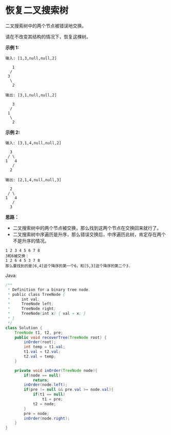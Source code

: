# 恢复二叉搜索树

 二叉搜索树中的两个节点被错误地交换。

请在不改变其结构的情况下，恢复这棵树。

**示例 1:**
```
输入: [1,3,null,null,2]

   1
  /
 3
  \
   2

输出: [3,1,null,null,2]

   3
  /
 1
  \
   2
```
**示例 2:**
```
输入: [3,1,4,null,null,2]

  3
 / \
1   4
   /
  2

输出: [2,1,4,null,null,3]

  2
 / \
1   4
   /
  3
```
**思路：**

- 二叉搜索树中的两个节点被交换，那么找到这两个节点在交换回来就行了。
- 二叉搜索树中序遍历是升序，那么错误交换后，中序遍历此树，肯定存在两个不是升序的情况。
```
1 2 3 4 5 6 7 8
3和6被交换：
1 2 6 4 5 3 7 8
那么要找到的是[6,4]这个降序的第一个6，和[5,3]这个降序的第二个3.
```
Java:
```java
/**
 * Definition for a binary tree node.
 * public class TreeNode {
 *     int val;
 *     TreeNode left;
 *     TreeNode right;
 *     TreeNode(int x) { val = x; }
 * }
 */
class Solution {
    TreeNode t1, t2, pre;
    public void recoverTree(TreeNode root) {
        inOrder(root);
        int temp = t1.val;
        t1.val = t2.val;
        t2.val = temp;
    }

    private void inOrder(TreeNode node){
        if(node == null)
            return;
        inOrder(node.left);
        if(pre != null && pre.val >= node.val){
            if(t1 == null)
                t1 = pre;
            t2 = node;
        }
        pre = node;
        inOrder(node.right);
    }
}
```






